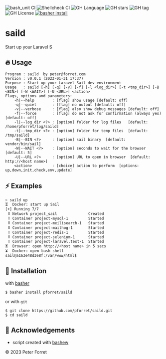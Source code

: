 ![bash_unit CI](https://github.com/pforret/saild/workflows/bash_unit%20CI/badge.svg)
![Shellcheck CI](https://github.com/pforret/saild/workflows/Shellcheck%20CI/badge.svg)
![GH Language](https://img.shields.io/github/languages/top/pforret/saild)
![GH stars](https://img.shields.io/github/stars/pforret/saild)
![GH tag](https://img.shields.io/github/v/tag/pforret/saild)
![GH License](https://img.shields.io/github/license/pforret/saild)
[![basher install](https://img.shields.io/badge/basher-install-white?logo=gnu-bash&style=flat)](https://www.basher.it/package/)

# saild

Start up your Laravel S

## 🔥 Usage

```
Program : saild  by peter@forret.com
Version : v0.0.1 (2023-01-31 17:37)
Purpose : Start up your Laravel Sail dev environment
Usage   : saild [-h] [-q] [-v] [-f] [-l <log_dir>] [-t <tmp_dir>] [-B <BIN>] [-W <WAIT>] [-U <URL>] <action>
Flags, options and parameters:
    -h|--help        : [flag] show usage [default: off]
    -q|--quiet       : [flag] no output [default: off]
    -v|--verbose     : [flag] also show debug messages [default: off]
    -f|--force       : [flag] do not ask for confirmation (always yes) [default: off]
    -l|--log_dir <?> : [option] folder for log files   [default: /home/pforret/log/saild]
    -t|--tmp_dir <?> : [option] folder for temp files  [default: /tmp/saild]
    -B|--BIN <?>     : [option] sail binary  [default: vendor/bin/sail]
    -W|--WAIT <?>    : [option] seconds to wait for the browser  [default: 5]
    -U|--URL <?>     : [option] URL to open in browser  [default: http://<host name>]
    <action>         : [choice] action to perform  [options: up,down,init,check,env,update]
```

## ⚡️ Examples

```bash
> saild up
⏳  Docker: start up Sail
[+] Running 7/7
 ⠿ Network project_sail              Created                                                                                                                                                                                                                     0.1s 
 ⠿ Container project-mysql-1         Started                                                                                                                                                                                                                     2.6s
 ⠿ Container project-meilisearch-1   Started                                                                                                                                                                                                                     2.0s 
 ⠿ Container project-mailhog-1       Started                                                                                                                                                                                                                     2.4s 
 ⠿ Container project-redis-1         Started                                                                                                                                                                                                                     2.5s 
 ⠿ Container project-selenium-1      Started                                                                                                                                                                                                                     1.9s 
 ⠿ Container project-laravel.test-1  Started                                                                                                                                                                                                                     3.2s
⏳  Browser: open http://<host name> in 5 secs
⏳  Docker: open bash shell
sail@a163e48d3e8f:/var/www/html$ 
```

## 🚀 Installation

with [basher](https://github.com/basherpm/basher)

	$ basher install pforret/saild

or with `git`

	$ git clone https://github.com/pforret/saild.git
	$ cd saild

## 📝 Acknowledgements

* script created with [bashew](https://github.com/pforret/bashew)

&copy; 2023 Peter Forret
